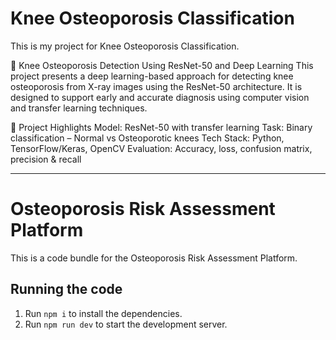 # Knee Osteoporosis Classification

This is my project for Knee Osteoporosis Classification.

🦴 Knee Osteoporosis Detection Using ResNet-50 and Deep Learning
This project presents a deep learning-based approach for detecting knee osteoporosis from X-ray images using the ResNet-50 architecture. It is designed to support early and accurate diagnosis using computer vision and transfer learning techniques.

📌 Project Highlights
Model: ResNet-50 with transfer learning
Task: Binary classification – Normal vs Osteoporotic knees
Tech Stack: Python, TensorFlow/Keras, OpenCV
Evaluation: Accuracy, loss, confusion matrix, precision & recall

---

# Osteoporosis Risk Assessment Platform

This is a code bundle for the Osteoporosis Risk Assessment Platform.  

## Running the code

1. Run `npm i` to install the dependencies.
2. Run `npm run dev` to start the development server.
